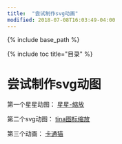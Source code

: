 ```yaml
---
title:  "尝试制作svg动画"
modified: 2018-07-08T16:03:49-04:00
---
```

{% include base_path %}
 	 	  
{% include toc title="目录" %}
 	 	  
# 尝试制作svg动图

第一个星星动图：
[星星-缩放](/minimal-mistakes/images/星星-缩放.svg)

第二个svg动图：
[tina图标缩放](/minimal-mistakes/images/tina图标缩放.svg)

第三个动画：
[卡通猫](/minimal-mistakes/images/卡通猫.svg)

